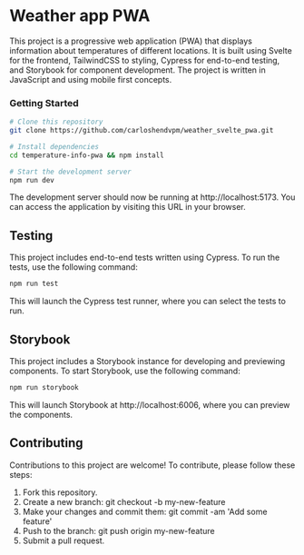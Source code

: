 # Weather app PWA

This project is a progressive web application (PWA) that displays information about temperatures of different locations. It is built using Svelte for the frontend, TailwindCSS to styling, Cypress for end-to-end testing, and Storybook for component development. The project is written in JavaScript and using mobile first concepts. 

### Getting Started

```bash
# Clone this repository
git clone https://github.com/carloshendvpm/weather_svelte_pwa.git

# Install dependencies
cd temperature-info-pwa && npm install

# Start the development server
npm run dev
```
The development server should now be running at http://localhost:5173. You can access the application by visiting this URL in your browser.

## Testing

This project includes end-to-end tests written using Cypress. To run the tests, use the following command:

```bash
npm run test
```
This will launch the Cypress test runner, where you can select the tests to run.

## Storybook

This project includes a Storybook instance for developing and previewing components. To start Storybook, use the following command:

```bash
npm run storybook
```
This will launch Storybook at http://localhost:6006, where you can preview the components.

## Contributing
Contributions to this project are welcome! To contribute, please follow these steps:
1. Fork this repository.
2. Create a new branch: git checkout -b my-new-feature
3. Make your changes and commit them: git commit -am 'Add some feature'
4. Push to the branch: git push origin my-new-feature
5. Submit a pull request.
